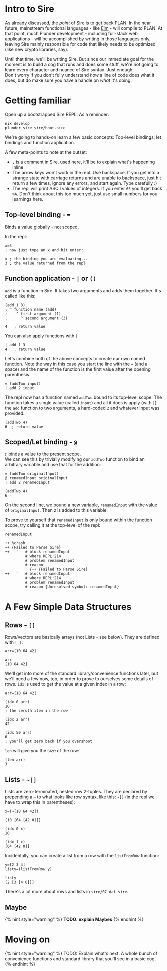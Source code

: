 # Intro to Sire

As already discussed, the _point_ of Sire is to get back PLAN.
In the near future, mainstream functional languages - like
[Elm](https://elm-lang.org/) - will compile to PLAN. At that point, much Plunder
development - including full-stack web applications - will be accomplished by
writing in those languages only, leaving Sire mainly responsible for code that likely
needs to be optimized (like new crypto libraries, say).

Until that time, we'll be writing Sire. But since our immediate goal for the
moment is to build a cog that runs and does some stuff, we're not going to learn
every character and nuance of Sire syntax. Just enough.  
Don't worry if you don't fully understand _how_ a line of code does what it
does, but do make sure you have a handle on _what_ it's doing.

# Getting familiar

Open up a bootstrapped Sire REPL. As a reminder:

```
nix develop
plunder sire sire/boot.sire
```

We're going to hands-on learn a few basic concepts: Top-level bindings, let
bindings and function application.

A few meta-points to note at the outset:
- `;` is a comment in Sire. used here, it'll be to explain what's happening
inline
- The arrow keys won't work in the repl. Use backspace. If you get into a
strange state with carriage returns and are unable to backspace, just hit return
a few times, ignore any errors, and start again. Type carefully :)
- The repl will print ASCII values of integers. If you enter `65` you'll get
back `%A`. Don't think about this too much yet, just use small numbers for you
learnings here.

## Top-level binding - `=`

Binds a value globally - not scoped.

In the repl:

```sire
x=3
; now just type an x and hit enter:

x ; the binding you are evaluating...
3 ; the value returned from the repl
```

## Function application - `|` or `()`

`add` is a function in Sire. It takes two arguments and adds them together. It's
called like this:

```sire
(add 1 3)
; ^ function name (add)
;    ^ first argument (1)
;      ^ second argument (3)

4   ; return value
```

You can also apply functions with `|`

```sire
| add 1 3
4   ; return value
```

Let's combine both of the above concepts to create our own named function. Note
the way in this case you start the line with the `=` (and a space) and the name of the
function is the first value after the opening parenthesis.


```sire
= (addTwo input)
| add 2 input
```

The repl now has a function named `addTwo` bound to its top-level scope. The
function takes a single value (called `input`) and all it does is apply (with
`|`) the `add` function to two arguments, a hard-coded `2` and whatever input
was provided.

```sire
(addTwo 4)
6  ; return value
```

## Scoped/Let binding - `@`

`@` binds a value to the present scope.  
We can see this by trivially modifying our `addTwo` function to bind an
arbitrary variable and use that for the addition:

```sire
= (addTwo originalInput)
@ renamedInput originalInput
| add 2 renamedInput

(addTwo 4)
6
```

On the second line, we bound a new variable, `renamedInput` with the value of
`originalInput`. Then `2` is added to this variable.

To prove to yourself that `renamedInput` is only bound within the function
scope, try calling it at the top-level of the repl:

```sire
renamedInput

++ %crash
++ {Failed to Parse Sire}
++   `   # block renamedInput
         # where REPL:214
         # problem renamedInput
         # reason
           {++ {Failed to Parse Sire}
++   `   # block renamedInput
         # where REPL:214
         # problem renamedInput
         # reason {Unresolved symbol: renamedInput}
```

# A Few Simple Data Structures

## Rows - `[]`

Rows/vectors are basically arrays (not Lists - see below). They are defined with `[ ]`:

```sire
arr=[10 64 42]

arr
[10 64 42]
```

We'll get into more of the standard library/convenience functions later, but
we'll need a few now, too, in order to prove to ourselves some details of rows.
`idx` is used to get the value at a given index in a row:

```sire
arr=[10 64 42]

(idx 0 arr)
10
; the zeroth item in the row

(idx 2 arr)
42

(idx 50 arr)
0
; you'll get zero back if you overshoot
```

`len` will give you the size of the row:

```sire
(len arr)
3
```

## Lists - `~[]`

Lists are zero-terminated, nested row 2-tuples. They are declared by prepending a `~` to
what looks like row syntax, like this: `~[]` (in the repl we have to wrap this
in parentheses):

```sire
x=(~[10 64 42])

[10 [64 [42 0]]]

(idx 0 x)
10

(idx 1 x)
[64 [42 0]]
```

Incidentally, you can create a list from a row with the `listFromRow` function:

```
y=[2 3 4]
listy=(listFromRow y)

listy
[2 [3 [4 0]]]
```

There's a lot more about rows and lists in `sire/07_dat.sire`.

## Maybe

{% hint style="warning" %}
**TODO: explain Maybes**
{% endhint %}

# Moving on

{% hint style="warning" %}
TODO: Explain what's next. A whole bunch of convenience functions and standard
library that you'll see in a basic cog.
{% endhint %}
